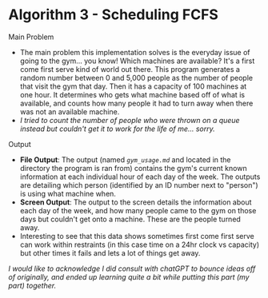 # Algorithm 3 - Scheduling FCFS
Main Problem
*   The main problem this implementation solves is the everyday issue of going to the gym... you know! Which machines are available? It's a first come first serve kind of world out there. This program generates a random number between 0 and 5,000 people as the number of people that visit the gym that day. Then it has a capacity of 100 machines at one hour. It determines who gets what machine based off of what is available, and counts how many people it had to turn away when there was not an available machine. 
*   *I tried to count the number of people who were thrown on a queue instead but couldn't get it to work for the life of me... sorry.*

Output
*   **File Output**: The output (named *`gym_usage.md`* and located in the directory the program is ran from) contains the gym's current known information at each individual hour of each day of the week. The outputs are detailing which person (identified by an ID number next to "person") is using what machine when. 
*   **Screen Output**: The output to the screen details the information about each day of the week, and how many people came to the gym on those days but couldn't get onto a machine. These are the people turned away. 
*   Interesting to see that this data shows sometimes first come first serve can work within restraints (in this case time on a 24hr clock vs capacity) but other times it fails and lets a lot of things get away.

*I would like to acknowledge I did consult with chatGPT to bounce ideas off of originally, and ended up learning quite a bit while putting this part (my part) together.*